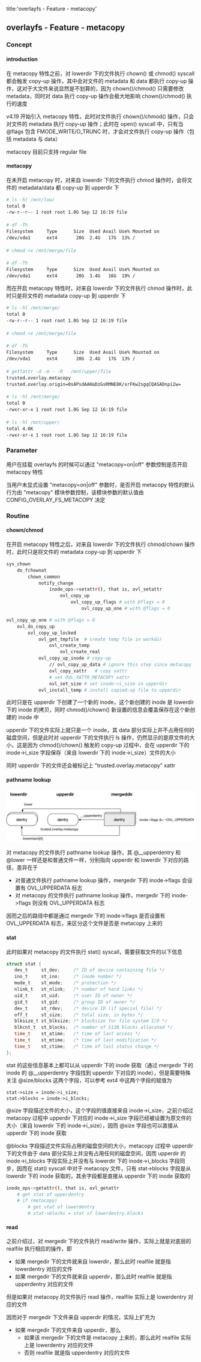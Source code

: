 title:'overlayfs - Feature - metacopy'
## overlayfs - Feature - metacopy

### Concept

#### introduction

在 metacopy 特性之前，对 lowerdir 下的文件执行 chown() 或 chmod() syscall 都会触发 copy-up 操作，其中会对文件的 metadata 和 data 都执行 copy-up 操作，这对于大文件来说显然是不划算的，因为 chown()/chmod() 只需要修改 metadata，同时对 data 执行 copy-up 操作会极大地影响 chown()/chmod() 执行的速度

v4.19 开始引入 metacopy 特性，此时对文件执行 chown()/chmod() 操作，只会对文件的 metadata 执行 copy-up 操作；此时在 open() syscall 中，只有当 @flags 包含 FMODE_WRITE/O_TRUNC 时，才会对文件执行 copy-up 操作（包括 metadata 与 data）

metacopy 目前只支持 regular file


#### metacopy

在未开启 metacopy 时，对来自 lowerdir 下的文件执行 chmod 操作时，会将文件的 metadata/data 都 copy-up 到 upperdir 下

```sh
# ls -hl /mnt/low/
total 0
-rw-r--r-- 1 root root 1.0G Sep 12 16:19 file

# df -Th
Filesystem     Type      Size  Used Avail Use% Mounted on
/dev/vda1      ext4       20G  2.4G   17G  13% /

# chmod +x /mnt/merge/file

# df -Th
Filesystem     Type      Size  Used Avail Use% Mounted on
/dev/vda1      ext4       20G  3.4G   16G  19% /
```


而在开启 metacopy 特性时，对来自 lowerdir 下的文件执行 chmod 操作时，此时只是将文件的 metadata copy-up 到 upperdir 下

```sh
# ls -hl /mnt/merge/
total 0
-rw-r--r-- 1 root root 1.0G Sep 12 16:19 file

# chmod +x /mnt/merge/file

# df -Th
Filesystem     Type      Size  Used Avail Use% Mounted on
/dev/vda1      ext4       20G  2.4G   17G  13% /

# getfattr -d -m - -R   /mnt/upper/file
trusted.overlay.metacopy
trusted.overlay.origin=0sAPsdAAHaDzGsRMNE8K/xrFKw2sgqCQASADnpi2w=

# ls -hl /mnt/merge/
total 0
-rwxr-xr-x 1 root root 1.0G Sep 12 16:19 file

# ls -hl /mnt/upper/
total 4.0K
-rwxr-xr-x 1 root root 1.0G Sep 12 16:19 file
```


### Parameter

用户在挂载 overlayfs 的时候可以通过 "metacopy=on|off" 参数控制是否开启 metacopy 特性

当用户未显式设置 "metacopy=on|off" 参数时，是否开启 metacopy 特性的默认行为由 "metacopy" 模块参数控制，该模块参数的默认值由 CONFIG_OVERLAY_FS_METACOPY 决定


### Routine

#### chown/chmod

在开启 metacopy 特性之后，对来自 lowerdir 下的文件执行 chmod/chown 操作时，此时只是将文件的 metadata copy-up 到 upperdir 下

```sh
sys_chown
    do_fchownat
        chown_common
            notify_change
                inode_ops->setattr(), that is, ovl_setattr
                    ovl_copy_up
                        ovl_copy_up_flags # with @flags = 0
                            ovl_copy_up_one # with @flags = 0
```

```sh
ovl_copy_up_one # with @flags = 0
    ovl_do_copy_up
        ovl_copy_up_locked
            ovl_get_tmpfile  # create temp file in workdir
                ovl_create_temp
                    ovl_create_real
            ovl_copy_up_inode # copy-up
                // ovl_copy_up_data # ignore this step since metacopy
                ovl_copy_xattr   # copy xattr
                # set OVL_XATTR_METACOPY xattr
                ovl_set_size # set inode->i_size in upperdir
            ovl_install_temp # install copied-up file to upperdir
```


此时只是在 upperdir 下创建了一个新的 inode，这个新创建的 inode 是 lowerdir 下的 inode 的拷贝，同时 chmod()/chown() 新设置的信息会覆盖保存在这个新创建的 inode 中

upperdir 下的文件实际上就只是一个 inode，其 data 部分实际上并不占用任何的磁盘空间，但是此时对 upperdir 下的文件执行 ls 操作，仍然显示的是原文件的大小，这是因为 chmod()/chown() 触发的 copy-up 过程中，会在 upperdir 下的 inode->i_size 字段保存（来自 lowerdir 下的 inode->i_size）文件的大小

同时 upperdir 下的文件还会被标记上 "trusted.overlay.metacopy" xattr


#### pathname lookup

![overlayfs_metacopy](media/15995835024743/overlayfs_metacopy.jpg)

对 metacopy 的文件执行 pathname lookup 操作，其 @__upperdentry 和 @lower 一样还是和普通文件一样，分别指向 upperdir 和 lowerdir 下对应的路径，差异在于

- 对普通文件执行 pathname lookup 操作，mergedir 下的 inode->flags 会设置有 OVL_UPPERDATA 标志
- 对 metacopy 的文件执行 pathname lookup 操作，mergedir 下的 inode->flags 则没有 OVL_UPPERDATA 标志

因而之后的路径中都是通过 mergedir 下的 inode->flags 是否设置有 OVL_UPPERDATA 标志，来区分这个文件是否是 metacopy 上来的


#### stat

此时如果对 metacopy 的文件执行 stat() syscall，需要获取文件的以下信息

```c
struct stat {
   dev_t     st_dev;     /* ID of device containing file */
   ino_t     st_ino;     /* inode number */
   mode_t    st_mode;    /* protection */
   nlink_t   st_nlink;   /* number of hard links */
   uid_t     st_uid;     /* user ID of owner */
   gid_t     st_gid;     /* group ID of owner */
   dev_t     st_rdev;    /* device ID (if special file) */
   off_t     st_size;    /* total size, in bytes */
   blksize_t st_blksize; /* blocksize for file system I/O */
   blkcnt_t  st_blocks;  /* number of 512B blocks allocated */
   time_t    st_atime;   /* time of last access */
   time_t    st_mtime;   /* time of last modification */
   time_t    st_ctime;   /* time of last status change */
};
```

stat 的这些信息基本上都可以从 upperdir 下的 inode 获取（通过 mergedir 下的 inode 的 @__upperdentry 字段找到 upperdir 下对应的 inode），但是需要特殊关注 @size/blocks 这两个字段，可以参考 ext4 中这两个字段的赋值为

```
stat->size = inode->i_size;
stat->blocks = inode->i_blocks;
```

@size 字段描述文件的大小，这个字段的值直接来自 inode->i_size，之前介绍过 metacopy 过程中 upperdir 下对应的 inode->i_size 字段已经被设置为原文件的大小（来自 lowerdir 下的 inode->i_size），因而 @size 字段也可以直接从 upperdir 下的 inode 获取

@blocks 字段描述文件实际占用的磁盘空间的大小，metacopy 过程中 upperdir 下的文件由于 data 部分实际上并没有占用任何的磁盘空间，因而 upperdir 的 inode->i_blocks 字段实际上并没有与 lowerdir 下的 inode->i_blocks 字段同步，因而在 stat() syscall 中对于 metacopy 文件，只有 stat->blocks 字段是从 lowerdir 下的 inode 获取的，其余字段都是直接从 upperdir 下的 inode 获取的

```sh
inode_ops->getattr(), that is, ovl_getattr
    # get stat of upperdentry
    # if (metacopy)
        # get stat of lowerdentry
        # stat->blocks = stat of lowerdentry.blocks
```

#### read

之前介绍过，对 mergedir 下的文件执行 read/write 操作，实际上就是对底层的 realfile 执行相应的操作，即

- 如果 mergedir 下的文件就来自 lowerdir，那么此时 realfile 就是指 lowerdentry 对应的文件
- 如果 mergedir 下的文件就来自 upperdir，那么此时 realfile 就是指 upperdentry 对应的文件

但是如果对 metacopy 的文件执行 read 操作，realfile 实际上是 lowerdentry 对应的文件

因而对于 mergedir 下文件来自 upperdir 的情况，实际上扩充为

- 如果 mergedir 下的文件来自 upperdir，那么
    - 如果该 mergedir 下的文件是 metacopy 上来的，那么此时 realfile 实际上是 lowerdentry 对应的文件
    - 否则 realfile 就是指 upperdentry 对应的文件
